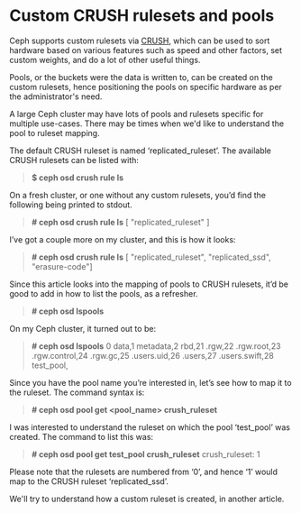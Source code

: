 # Custom CRUSH rulesets and pools


Ceph supports custom rulesets via [CRUSH](http://ceph.com/papers/weil-crush-sc06.pdf), which can be used to sort hardware based on various features such as speed and other factors, set custom weights, and do a lot of other useful things.

Pools, or the buckets were the data is written to, can be created on the custom rulesets, hence positioning the pools on specific hardware as per the administrator's need.

A large Ceph cluster may have lots of pools and rulesets specific for multiple use-cases. There may be times when we'd like to understand the pool to ruleset mapping.

The default CRUSH ruleset is named ‘replicated\_ruleset’. The available CRUSH rulesets can be listed with:

> **$ ceph osd crush rule ls**

On a fresh cluster, or one without any custom rulesets, you’d find the following being printed to stdout.

> **\# ceph osd crush rule ls** \[ "replicated\_ruleset" \]

I’ve got a couple more on my cluster, and this is how it looks:

> **\# ceph osd crush rule ls** \[ "replicated\_ruleset", "replicated\_ssd", "erasure-code"\]

Since this article looks into the mapping of pools to CRUSH rulesets, it’d be good to add in how to list the pools, as a refresher.

> **\# ceph osd lspools**

On my Ceph cluster, it turned out to be:

> **\# ceph osd lspools** 0 data,1 metadata,2 rbd,21 .rgw,22 .rgw.root,23 .rgw.control,24 .rgw.gc,25 .users.uid,26 .users,27 .users.swift,28 test\_pool,

Since you have the pool name you’re interested in, let’s see how to map it to the ruleset. The command syntax is:

> **\# ceph osd pool get <pool\_name> crush\_ruleset**

I was interested to understand the ruleset on which the pool ‘test\_pool’ was created. The command to list this was:

> **\# ceph osd pool get test\_pool crush\_ruleset** crush\_ruleset: 1

Please note that the rulesets are numbered from ‘0’, and hence ‘1’ would map to the CRUSH ruleset ‘replicated\_ssd’.

We'll try to understand how a custom ruleset is created, in another article.

